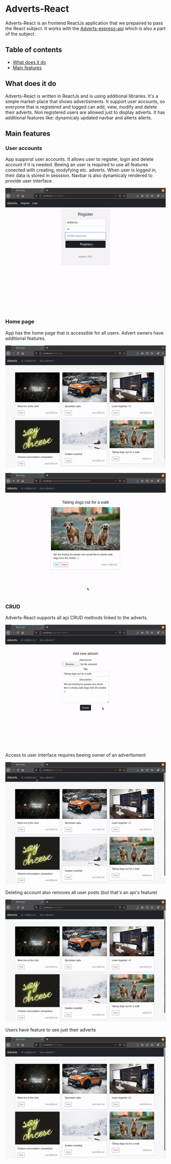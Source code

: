 # Adverts-React
 Adverts-React is an frontend ReactJs application that we prepaired to pass the React subject. It works with the [Adverts-express-api](https://github.com/dancesWithMachines/adverts-express-api) which is also a part of the subject.
 
 ## Table of contents
 
* [What does it do](#what-does-it-do)
* [Main features](#main-features)

## What does it do
Adverts-React is written in ReactJs and is using additional libraries. It's a simple market-place that shows advertisments. It support user accounts, so everyone that is registered and logged can add, view, modify and delete their adverts. Non registered users are allowed just to display adverts. It has additional features like: dynamicaly updated navbar and allerts allerts.

## Main features

### User accounts
App supporst user accounts. It allows user to register, login and delete account if it is needed. Beeing an user is required to use all features conected with creating, modyfying etc. adverts. When user is logged in, their data is stored in sesssion. Navbar is also dynamicaly rendered to provide user interface.

![Register & login](./scr/register_login.gif)

### Home page
App has the home page that is accessible for all users. Advert owners have additional features.

![View adverts](./scr/view_adverts.gif)

![Delete advert](./scr/delete_advert.gif)

### CRUD
Adverts-React supports all api CRUD methods linked to the adverts.

![Add_advert](./scr/add_advert.gif)

Access to user interface requires beeing owner of an advertisment

![Logout](./scr/log_out.gif)

Deleting account also removes all user posts (but that's an api's feature)

![Account delete](./scr/delete_account.gif)

Users have feature to see just their adverts

![View adverts](./scr/show_adverts.gif)
